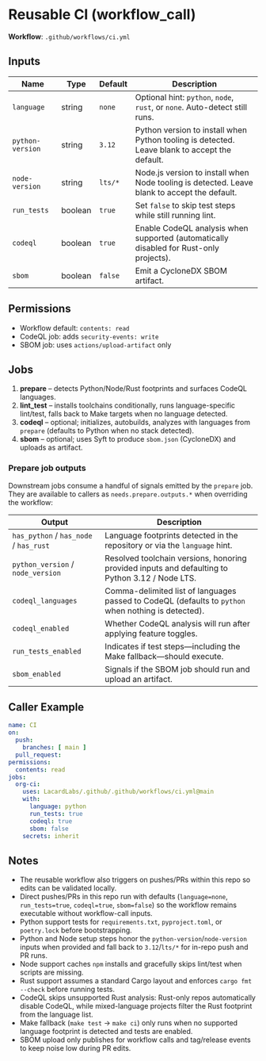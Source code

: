 # Reusable CI (workflow_call)

**Workflow**: `.github/workflows/ci.yml`

## Inputs

| Name | Type | Default | Description |
| ---- | ---- | ------- | ----------- |
| `language` | string | `none` | Optional hint: `python`, `node`, `rust`, or `none`. Auto-detect still runs. |
| `python-version` | string | `3.12` | Python version to install when Python tooling is detected. Leave blank to accept the default. |
| `node-version` | string | `lts/*` | Node.js version to install when Node tooling is detected. Leave blank to accept the default. |
| `run_tests` | boolean | `true` | Set `false` to skip test steps while still running lint. |
| `codeql` | boolean | `true` | Enable CodeQL analysis when supported (automatically disabled for Rust-only projects). |
| `sbom` | boolean | `false` | Emit a CycloneDX SBOM artifact. |

## Permissions

- Workflow default: `contents: read`
- CodeQL job: adds `security-events: write`
- SBOM job: uses `actions/upload-artifact` only

## Jobs

1. **prepare** – detects Python/Node/Rust footprints and surfaces CodeQL languages.
2. **lint_test** – installs toolchains conditionally, runs language-specific lint/test, falls back to Make targets when no language detected.
3. **codeql** – optional; initializes, autobuilds, analyzes with languages from `prepare` (defaults to Python when no stack detected).
4. **sbom** – optional; uses Syft to produce `sbom.json` (CycloneDX) and uploads as artifact.

### Prepare job outputs

Downstream jobs consume a handful of signals emitted by the `prepare` job. They are available to callers as `needs.prepare.outputs.*` when overriding the workflow:

| Output | Description |
| ------ | ----------- |
| `has_python` / `has_node` / `has_rust` | Language footprints detected in the repository or via the `language` hint. |
| `python_version` / `node_version` | Resolved toolchain versions, honoring provided inputs and defaulting to Python 3.12 / Node LTS. |
| `codeql_languages` | Comma-delimited list of languages passed to CodeQL (defaults to `python` when nothing is detected). |
| `codeql_enabled` | Whether CodeQL analysis will run after applying feature toggles. |
| `run_tests_enabled` | Indicates if test steps—including the Make fallback—should execute. |
| `sbom_enabled` | Signals if the SBOM job should run and upload an artifact. |

## Caller Example

```yaml
name: CI
on:
  push:
    branches: [ main ]
  pull_request:
permissions:
  contents: read
jobs:
  org-ci:
    uses: LacardLabs/.github/.github/workflows/ci.yml@main
    with:
      language: python
      run_tests: true
      codeql: true
      sbom: false
    secrets: inherit
```

## Notes

- The reusable workflow also triggers on pushes/PRs within this repo so edits can be validated locally.
- Direct pushes/PRs in this repo run with defaults (`language=none`, `run_tests=true`, `codeql=true`, `sbom=false`) so the workflow remains executable without workflow-call inputs.
- Python support tests for `requirements.txt`, `pyproject.toml`, or `poetry.lock` before bootstrapping.
- Python and Node setup steps honor the `python-version`/`node-version` inputs when provided and fall back to `3.12`/`lts/*` for in-repo push and PR runs.
- Node support caches `npm` installs and gracefully skips lint/test when scripts are missing.
- Rust support assumes a standard Cargo layout and enforces `cargo fmt --check` before running tests.
- CodeQL skips unsupported Rust analysis: Rust-only repos automatically disable CodeQL, while mixed-language projects filter the Rust footprint from the language list.
- Make fallback (`make test` → `make ci`) only runs when no supported language footprint is detected and tests are enabled.
- SBOM upload only publishes for workflow calls and tag/release events to keep noise low during PR edits.
